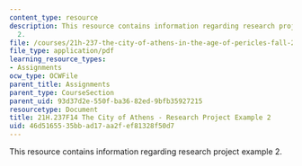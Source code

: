 ```yaml
---
content_type: resource
description: This resource contains information regarding research project example
  2.
file: /courses/21h-237-the-city-of-athens-in-the-age-of-pericles-fall-2014/46d5165535bbad17aa2fef81328f50d7_MIT21H_237F14_PanathGames.pdf
file_type: application/pdf
learning_resource_types:
- Assignments
ocw_type: OCWFile
parent_title: Assignments
parent_type: CourseSection
parent_uid: 93d37d2e-550f-ba36-82ed-9bfb35927215
resourcetype: Document
title: 21H.237F14 The City of Athens - Research Project Example 2
uid: 46d51655-35bb-ad17-aa2f-ef81328f50d7
---
```

This resource contains information regarding research project example 2.